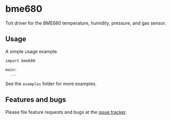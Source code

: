 # bme680
Toit driver for the BME680 temperature, humidity, pressure, and gas sensor.

## Usage

A simple usage example.

```
import bme680

main:
  ...
```

See the `examples` folder for more examples.

## Features and bugs

Please file feature requests and bugs at the [issue tracker][tracker].

[tracker]: https://github.com/nilwes/bme680/issues
